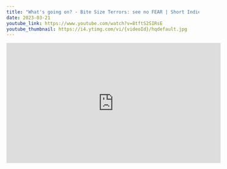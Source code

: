 ```yaml
---
title: "What's going on? - Bite Size Terrors: see no FEAR | Short Indie Horror Game"
date: 2023-03-21
youtube_link: https://www.youtube.com/watch?v=8tftS2SIRsE
youtube_thumbnail: https://i4.ytimg.com/vi/{videoId}/hqdefault.jpg
---
```

<iframe width="560" height="315" src="https://www.youtube.com/embed/8tftS2SIRsE" title="What's going on? - Bite Size Terrors: see no FEAR | Short Indie Horror Game" frameborder="0" allow="accelerometer; autoplay; clipboard-write; encrypted-media; gyroscope; picture-in-picture; web-share" allowfullscreen></iframe>

